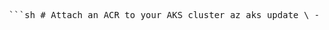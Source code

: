 <pre lang="markdown"> ```sh # Attach an ACR to your AKS cluster az aks update \ --name <AKS_CLUSTER_NAME> \ --resource-group <RESOURCE_GROUP_NAME> \ --attach-acr <ACR_NAME> ``` </pre>
